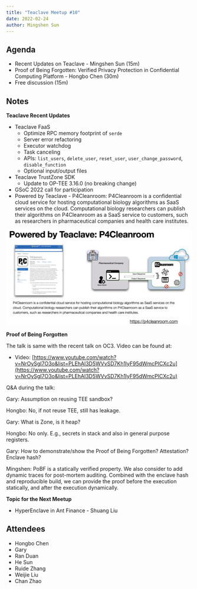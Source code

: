 ```yaml
---
title: "Teaclave Meetup #10"
date: 2022-02-24
author: Mingshen Sun
---
```


## Agenda

- Recent Updates on Teaclave - Mingshen Sun (15m)
- Proof of Being Forgotten: Verified Privacy Protection in Confidential Computing Platform - Hongbo Chen (30m)
- Free discussion (15m)

## Notes

**Teaclave Recent Updates**

- Teaclave FaaS
    - Optimize RPC memory footprint of `serde`
    - Server error refactoring
    - Executor watchdog
    - Task canceling
    - APIs: `list_users`, `delete_user`, `reset_user`, `user_change_password`, `disable_function`
    - Optional input/output files
- Teaclave TrustZone SDK
    - Update to OP-TEE 3.16.0 (no breaking change)
- GSoC 2022 call for participation
- Powered by Teaclave - P4Cleanroom: P4Cleanroom is a confidential cloud service
  for hosting computational biology algorithms as SaaS services on the cloud.
  Computational biology researchers can publish their algorithms on P4Cleanroom
  as a SaaS service to customers, such as researchers in pharmaceutical
  companies and health care institutes.

![P4Cleanroom - Powered by Teclave](./img/p4cleanroom-powered-by-teaclave.png)

**Proof of Being Forgotten**

The talk is same with the recent talk on OC3. Video can be found at:

- Video: [https://www.youtube.com/watch?v=NrOySgI7O3o&list=PLEhAl3D5WVvSD7Kh1lyF95dWmcPICXc2u](https://www.youtube.com/watch?v=NrOySgI7O3o&list=PLEhAl3D5WVvSD7Kh1lyF95dWmcPICXc2u)

Q&A during the talk:

Gary: Assumption on reusing TEE sandbox?

Hongbo: No, if not reuse TEE, still has leakage.

Gary: What is Zone, is it heap?

Hongbo: No only. E.g., secrets in stack and also in general purpose registers.

Gary: How to demonstrate/show the Proof of Being Forgotten? Attestation? Enclave hash?

Mingshen: PoBF is a statically verified property. We also consider to add
dynamic traces for post-mortem auditing. Combined with the enclave hash and
reproducible build, we can provide the proof before the execution statically,
and after the execution dynamically.

**Topic for the Next Meetup**

- HyperEnclave in Ant Finance - Shuang Liu

## Attendees

- Hongbo Chen
- Gary
- Ran Duan
- He Sun
- Ruide Zhang
- Weijie Liu
- Chan Zhao

